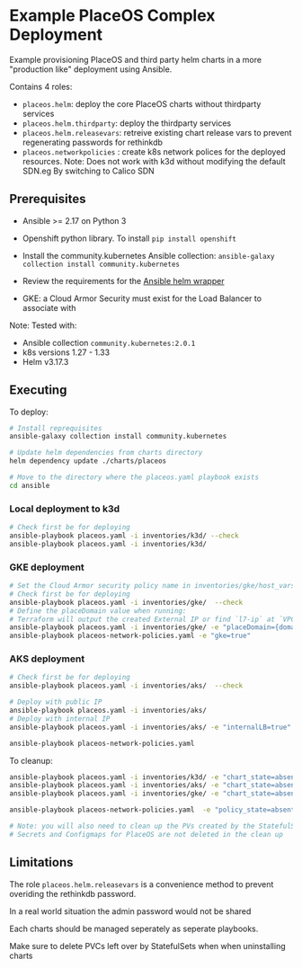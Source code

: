 # Example PlaceOS Complex Deployment

Example provisioning PlaceOS and third party helm charts in a more "production like" deployment using Ansible.

Contains 4 roles:

- `placeos.helm`: deploy the core PlaceOS charts without thirdparty services
- `placeos.helm.thirdparty`: deploy the thirdparty services
- `placeos.helm.releasevars`: retreive existing chart release vars to prevent regenerating passwords for rethinkdb
- `placeos.networkpolicies` : create k8s network polices for the deployed resources. Note: Does not work with k3d without modifying the default SDN.eg By switching to Calico SDN

## Prerequisites

- Ansible >= 2.17 on Python 3

- Openshift python library. To install `pip install openshift`

- Install the community.kubernetes Ansible collection: `ansible-galaxy collection install community.kubernetes`

- Review the requirements for the [Ansible helm wrapper](https://docs.ansible.com/ansible/2.10/collections/community/kubernetes/helm_module.html)

- GKE: a Cloud Armor Security must exist for the Load Balancer to associate with

Note: Tested with:

- Ansible collection `community.kubernetes:2.0.1`
- k8s versions 1.27 - 1.33
- Helm v3.17.3

## Executing

To deploy:

```sh
# Install reprequisites
ansible-galaxy collection install community.kubernetes

# Update helm dependencies from charts directory
helm dependency update ./charts/placeos

# Move to the directory where the placeos.yaml playbook exists
cd ansible
```

### Local deployment to k3d
```sh
# Check first be for deploying
ansible-playbook placeos.yaml -i inventories/k3d/ --check
ansible-playbook placeos.yaml -i inventories/k3d/
```


### GKE deployment
```sh
# Set the Cloud Armor security policy name in inventories/gke/host_vars/k8s.yaml as placeos.global.gcpbackendConfig.config.securityPolicy
# Check first be for deploying
ansible-playbook placeos.yaml -i inventories/gke/  --check
# Define the placeDomain value when running:
# Terraform will output the created External IP or find `l7-ip` at `VPC Network -> External IP Addresses`
ansible-playbook placeos.yaml -i inventories/gke/ -e "placeDomain={domain/{external IP.sslip.io}}"
ansible-playbook placeos-network-policies.yaml -e "gke=true"
```

### AKS deployment
```sh
# Check first be for deploying
ansible-playbook placeos.yaml -i inventories/aks/  --check

# Deploy with public IP
ansible-playbook placeos.yaml -i inventories/aks/
# Deploy with internal IP
ansible-playbook placeos.yaml -i inventories/aks/ -e "internalLB=true"

ansible-playbook placeos-network-policies.yaml
```

To cleanup:

```sh
ansible-playbook placeos.yaml -i inventories/k3d/ -e "chart_state=absent"
ansible-playbook placeos.yaml -i inventories/aks/ -e "chart_state=absent"
ansible-playbook placeos.yaml -i inventories/gke/ -e "chart_state=absent"

ansible-playbook placeos-network-policies.yaml  -e "policy_state=absent"

# Note: you will also need to clean up the PVs created by the StatefulSets manually
# Secrets and Configmaps for PlaceOS are not deleted in the clean up

```

## Limitations

The role `placeos.helm.releasevars` is a convenience method to prevent overiding the rethinkdb password.

In a real world situation the admin password would not be shared

Each charts should be managed seperately as seperate playbooks.

Make sure to delete PVCs left over by StatefulSets when when uninstalling charts
